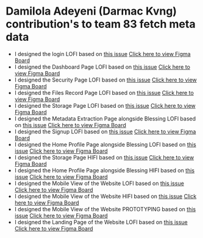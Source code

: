 # Damilola Adeyeni (Darmac Kvng) contribution's to team 83 fetch meta data
- I designed the login LOFI based on [this issue](https://github.com/zuri-training/proj_fetch_meta_data_team_83/issues/42) [Click here to view Figma Board](https://www.figma.com/file/zdA5Fl8wrHI2wBe1e3lR7j/FIGMA?node-id=1690%3A13034)
- I designed the Dashboard Page LOFI based on [this issue](https://github.com/zuri-training/proj_fetch_meta_data_team_83/issues/42) [Click here to view Figma Board](https://www.figma.com/file/zdA5Fl8wrHI2wBe1e3lR7j/FIGMA?node-id=1692%3A13034)
- I designed the Security Page LOFI based on [this issue](https://github.com/zuri-training/proj_fetch_meta_data_team_83/issues/42) [Click here to view Figma Board](https://www.figma.com/file/zdA5Fl8wrHI2wBe1e3lR7j/FIGMA?node-id=1692%3A13035)
- I designed the Files Record Page LOFI based on [this issue](https://github.com/zuri-training/proj_fetch_meta_data_team_83/issues/42) [Click here to view Figma Board](https://www.figma.com/file/zdA5Fl8wrHI2wBe1e3lR7j/FIGMA?node-id=1692%3A13036)
- I designed the Storage Page LOFI based on [this issue](https://github.com/zuri-training/proj_fetch_meta_data_team_83/issues/44) [Click here to view Figma Board](https://www.figma.com/file/zdA5Fl8wrHI2wBe1e3lR7j/FIGMA?node-id=1692%3A13037)
- I designed the Metadata Extraction Page alongside Blessing LOFI based on [this issue](https://github.com/zuri-training/proj_fetch_meta_data_team_83/issues/43) [Click here to view Figma Board](https://www.figma.com/file/zdA5Fl8wrHI2wBe1e3lR7j/FIGMA?node-id=1692%3A13038)
- I designed the Signup LOFI based on [this issue](https://github.com/zuri-training/proj_fetch_meta_data_team_83/issues/42) [Click here to view Figma Board](https://www.figma.com/file/zdA5Fl8wrHI2wBe1e3lR7j/FIGMA?node-id=1692%3A13039)
- I designed the Home Profile Page alongside Blessing LOFI based on [this issue](https://github.com/zuri-training/proj_fetch_meta_data_team_83/issues/8) [Click here to view Figma Board](https://www.figma.com/file/zdA5Fl8wrHI2wBe1e3lR7j/FIGMA?node-id=1692%3A13040)
- I designed the Storage Page HIFI based on [this issue](https://github.com/zuri-training/proj_fetch_meta_data_team_83/issues/45) [Click here to view Figma Board](https://www.figma.com/file/zdA5Fl8wrHI2wBe1e3lR7j/FIGMA?node-id=1692%3A13041)
- I designed the Home Profile Page alongside Blessing HIFI based on [this issue]() [Click here to view Figma Board](https://www.figma.com/file/zdA5Fl8wrHI2wBe1e3lR7j/FIGMA?node-id=1692%3A13042)
- I designed the Mobile View of the Website LOFI based on [this issue](https://github.com/zuri-training/proj_fetch_meta_data_team_83/issues/44) [Click here to view Figma Board](https://www.figma.com/file/zdA5Fl8wrHI2wBe1e3lR7j/FIGMA?node-id=1692%3A13043)
- I designed the Mobile View of the Website HIFI based on [this issue](https://github.com/zuri-training/proj_fetch_meta_data_team_83/issues/45) [Click here to view Figma Board](https://www.figma.com/file/zdA5Fl8wrHI2wBe1e3lR7j/FIGMA?node-id=1692%3A13044)
- I designed the Mobile View of the Website PROTOTYPING based on [this issue](https://github.com/zuri-training/proj_fetch_meta_data_team_83/issues/39) [Click here to view Figma Board](https://www.figma.com/proto/zdA5Fl8wrHI2wBe1e3lR7j/FIGMA?node-id=1674%3A29100&scaling=scale-down&page-id=744%3A8409&starting-point-node-id=1674%3A29100&show-proto-sidebar=1)
- I designed the Landing Page of the Website LOFI based on [this issue](https://github.com/zuri-training/proj_fetch_meta_data_team_83/issues/15) [Click here to view Figma Board](https://www.figma.com/file/zdA5Fl8wrHI2wBe1e3lR7j/FIGMA?node-id=1713%3A13034)